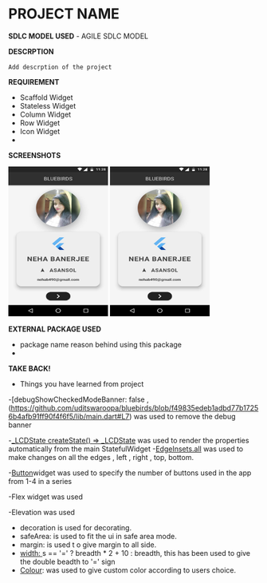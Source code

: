 # PROJECT NAME
**SDLC MODEL USED**
	- AGILE SDLC MODEL

**DESCRPTION**
	
	Add descrption of the project

**REQUIREMENT**

 - Scaffold Widget
 - Stateless Widget
 - Column Widget
 - Row Widget
 - Icon Widget
 - 
 **SCREENSHOTS**
 
 <img width="200"  height = "300" src="https://github.com/uditswaroopa/bluebirds/blob/master/screenshots/1.jpg"></img>
 <img width="200"  height = "300" src="https://github.com/uditswaroopa/bluebirds/blob/master/screenshots/1.jpg"></img>

**EXTERNAL PACKAGE USED**

 - package name
	reason behind using this package
 - 
**TAKE BACK!**

 - Things you have learned from project 
 
-[debugShowCheckedModeBanner: false ,(https://github.com/uditswaroopa/bluebirds/blob/f49835edeb1adbd77b17256b4afb91ff90f4f6f5/lib/main.dart#L7) was used to remove the debug banner 
  
  -[_LCDState createState() => _LCDState](https://github.com/uditswaroopa/bluebirds/blob/6fdb755051caf207fbb9163def8b2eba42d64855/lib/display.dart#L5) was used to render the properties automatically from the main StatefulWidget
-[EdgeInsets.all]( https://github.com/uditswaroopa/bluebirds/blob/6fdb755051caf207fbb9163def8b2eba42d64855/lib/display.dart#L23) was used to make changes on all the edges , left , right , top, bottom.

-[Button](https://github.com/uditswaroopa/bluebirds/blob/6fdb755051caf207fbb9163def8b2eba42d64855/lib/button.dart#L11Buttons)widget was used to specify the number of buttons used in the app from 1-4 in a series

-Flex widget was used

-Elevation was used 
- decoration is used for decorating.  
 -  safeArea: is used to fit the ui in safe area mode.
 - margin: is used t o give margin to all side.
 - [width: ](https://github.com/uditswaroopa/bluebirds/blob/ecd6c4b1257704154f13487297aa22b9f12187ad/lib/button.dart#L14)s == '=' ? breadth * 2 + 10 : breadth, this has been used to give the double beadth to '=' sign
 - [Colour](https://github.com/uditswaroopa/bluebirds/blob/6fdb755051caf207fbb9163def8b2eba42d64855/lib/wrapper.dart#L10color(0xAF202125)): was used to give custom color according to users choice.
 
